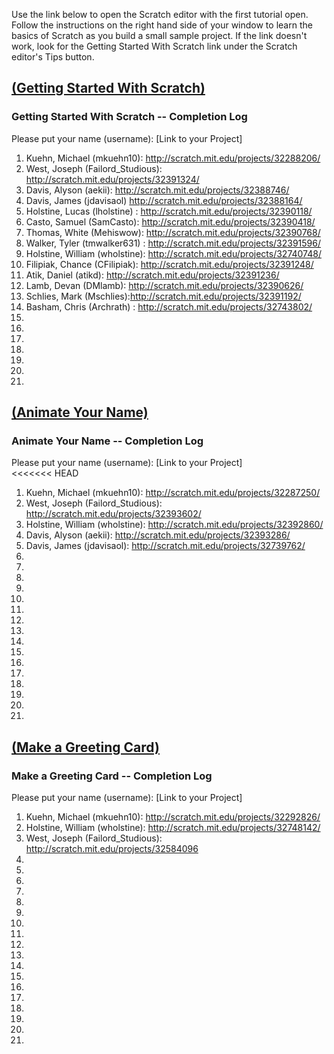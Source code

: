 Use the link below to open the Scratch editor with the first tutorial open. Follow the instructions on the right hand side of your window to learn the basics of Scratch as you build a small sample project. If the link doesn't work, look for the Getting Started With Scratch link under the Scratch editor's Tips button.

## <a href="http://cdn.scratch.mit.edu/scratchr2/static/__7f4db57b803323db9084d409fc11deeb__/help/en/howto/get-started-intro.html" target="new">(Getting Started With Scratch)</a>

### Getting Started With Scratch -- Completion Log
Please put your name (username): [Link to your Project]   

1) Kuehn, Michael (mkuehn10): http://scratch.mit.edu/projects/32288206/   
2) West, Joseph (Failord_Studious): http://scratch.mit.edu/projects/32391324/   
3) Davis, Alyson (aekii): http://scratch.mit.edu/projects/32388746/   
4) Davis, James (jdavisaol) http://scratch.mit.edu/projects/32388164/   
5) Holstine, Lucas (lholstine) : http://scratch.mit.edu/projects/32390118/   
6) Casto, Samuel (SamCasto): http://scratch.mit.edu/projects/32390418/      
7) Thomas, White (Mehiswow): http://scratch.mit.edu/projects/32390768/   
8) Walker, Tyler (tmwalker631) : http://scratch.mit.edu/projects/32391596/    
9) Holstine, William (wholstine): http://scratch.mit.edu/projects/32740748/   
10) Filipiak, Chance (CFilipiak): http://scratch.mit.edu/projects/32391248/       
11) Atik, Daniel (atikd):    http://scratch.mit.edu/projects/32391236/   
12) Lamb, Devan (DMlamb):   http://scratch.mit.edu/projects/32390626/      
13) Schlies, Mark (Mschlies):http://scratch.mit.edu/projects/32391192/     
14) Basham, Chris (Archrath) :  http://scratch.mit.edu/projects/32743802/   
15)   
16)   
17)   
18)   
19)   
20)   
21)   


## <a href="http://cdn.scratch.mit.edu/scratchr2/static/__7f4db57b803323db9084d409fc11deeb__/help/en/howto/nametip-intro.html" target="new">(Animate Your Name)</a>

### Animate Your Name -- Completion Log
Please put your name (username): [Link to your Project]    
<<<<<<< HEAD
1) Kuehn, Michael (mkuehn10): http://scratch.mit.edu/projects/32287250/      
2) West, Joseph (Failord_Studious): http://scratch.mit.edu/projects/32393602/      
3) Holstine, William (wholstine): http://scratch.mit.edu/projects/32392860/     
4) Davis, Alyson (aekii): http://scratch.mit.edu/projects/32393286/     
5) Davis, James (jdavisaol): http://scratch.mit.edu/projects/32739762/      
6)   
7)   
8)   
9)   
10)   
11)   
12)   
13)   
14)   
15)   
16)   
17)   
18)   
19)   
20)   
21)   

## <a href="http://cdn.scratch.mit.edu/scratchr2/static/__7f4db57b803323db9084d409fc11deeb__/help/en/howto/cardtip-intro.html" target="new">(Make a Greeting Card)</a>

### Make a Greeting Card -- Completion Log
Please put your name (username): [Link to your Project]    
1) Kuehn, Michael (mkuehn10): http://scratch.mit.edu/projects/32292826/   
2) Holstine, William (wholstine): http://scratch.mit.edu/projects/32748142/      
3) West, Joseph (Failord_Studious): http://scratch.mit.edu/projects/32584096     
4)   
5)   
6)   
7)   
8)   
9)   
10)   
11)   
12)   
13)   
14)   
15)   
16)   
17)   
18)   
19)   
20)   
21)   
